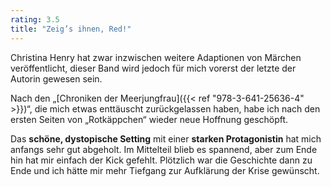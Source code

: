 ```yaml
---
rating: 3.5
title: "Zeig’s ihnen, Red!"
---
```


Christina Henry hat zwar inzwischen weitere Adaptionen von Märchen veröffentlicht, 
dieser Band wird jedoch für mich vorerst der letzte der Autorin gewesen sein.

Nach den „[Chroniken der Meerjungfrau]({{< ref "978-3-641-25636-4" >}})“, die mich 
etwas enttäuscht zurückgelassen haben, habe ich nach den ersten Seiten von
„Rotkäppchen“ wieder neue Hoffnung geschöpft.

Das **schöne, dystopische Setting** mit einer **starken Protagonistin** hat mich 
anfangs sehr gut abgeholt. Im Mittelteil blieb es spannend, aber zum Ende hin hat mir
einfach der Kick gefehlt. Plötzlich war die Geschichte dann zu Ende und ich 
hätte mir mehr Tiefgang zur Aufklärung der Krise gewünscht.